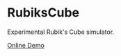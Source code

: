 # RubiksCube
Experimental Rubik's Cube simulator.

[Online Demo](https://roederandreas.github.io/RubiksCube/)
